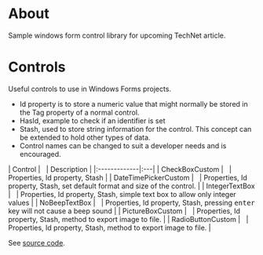 ﻿# About

Sample windows form control library for upcoming TechNet article.

# Controls

Useful controls to use in Windows Forms projects.

- Id property is to store a numeric value that might normally be stored in the Tag property of a normal control.
- HasId, example to check if an identifier is set
- Stash, used to store string information for the control. This concept can be extended to hold other types of data.
- Control names can be changed to suit a developer needs and is encouraged.

| Control  | &nbsp; | Description  |
|:-------------|:---|
| CheckBoxCustom  | &nbsp; | Properties, Id property, Stash   |
| DateTimePickerCustom | &nbsp; | Properties, Id property, Stash, set default format and size of the control.   |
| IntegerTextBox  | &nbsp; | Properties, Id property, Stash, simple text box to allow only integer values   |
| NoBeepTextBox  | &nbsp; | Properties, Id property, Stash, pressing <kbd>enter</kbd> key will not cause a beep sound   |
| PictureBoxCustom  | &nbsp; | Properties, Id property, Stash, method to export image to file.   |
| RadioButtonCustom  | &nbsp; | Properties, Id property, Stash, method to export image to file.   |

See [source code](https://github.com/karenpayneoregon/team-controls/tree/master/TeamControls).
